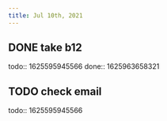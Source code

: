 ```yaml
---
title: Jul 10th, 2021
---
```


## DONE take b12
todo:: 1625595945566
done:: 1625963658321
## TODO check email
todo:: 1625595945566